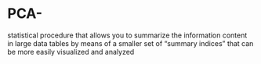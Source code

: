 # PCA-
statistical procedure that allows you to summarize the information content in large data tables by means of a smaller set of “summary indices” that can be more easily visualized and analyzed
